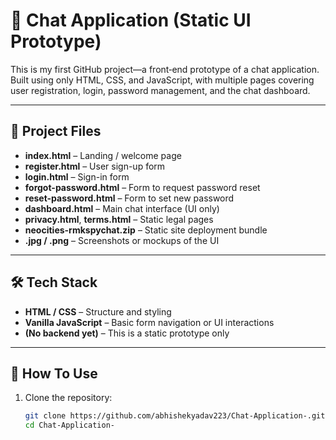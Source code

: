 
# 💬 Chat Application (Static UI Prototype)

This is my first GitHub project—a front‑end prototype of a chat application. Built using only HTML, CSS, and JavaScript, with multiple pages covering user registration, login, password management, and the chat dashboard.

---

## 📂 Project Files

- **index.html** – Landing / welcome page  
- **register.html** – User sign-up form  
- **login.html** – Sign-in form  
- **forgot-password.html** – Form to request password reset  
- **reset-password.html** – Form to set new password  
- **dashboard.html** – Main chat interface (UI only)  
- **privacy.html**, **terms.html** – Static legal pages  
- **neocities-rmkspychat.zip** – Static site deployment bundle  
- **.jpg / .png** – Screenshots or mockups of the UI

---

## 🛠 Tech Stack

- **HTML / CSS** – Structure and styling  
- **Vanilla JavaScript** – Basic form navigation or UI interactions  
- **(No backend yet)** – This is a static prototype only

---

## 🚀 How To Use

1. Clone the repository:
   ```bash
   git clone https://github.com/abhishekyadav223/Chat-Application-.git
   cd Chat-Application-
